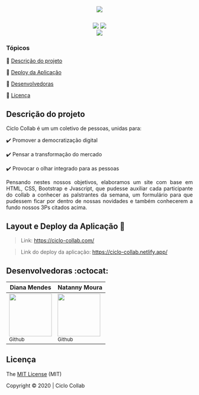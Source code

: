 <h1><p align="center">
      <img src="https://i.imgur.com/9O6Evvc.jpg" />
   </p></h1> 

<p align="center">
  <img src="https://img.shields.io/static/v1?label=Netlify&message=deploy&color=blue&style=for-the-badge&logo=netlify"/>
  <img src="http://img.shields.io/static/v1?label=STATUS&message=CONCLUIDO&color=GREEN&style=for-the-badge"/><br>
  <img src="https://img.shields.io/github/last-commit/dmsmendez/cyclos-colab"/>
</p>

### Tópicos 

:small_blue_diamond: [Descrição do projeto](#descrição-do-projeto)

:small_blue_diamond: [Deploy da Aplicação](#layout-e-deploy-da-aplicação-dash)

:small_blue_diamond: [Desenvolvedoras](#desenvolvedoras-octocat)

:small_blue_diamond: [Licença](#licença)


## Descrição do projeto 

<p align="justify">
  Ciclo Collab é um um coletivo de pessoas, unidas para:</p>
  
:heavy_check_mark: Promover a democratização digital

:heavy_check_mark: Pensar a transformação do mercado 

:heavy_check_mark: Provocar o olhar integrado para as pessoas

<p align="justify"> 
  Pensando nestes nossos objetivos, elaboramos um site com base em HTML, CSS, Bootstrap e Jvascript, que pudesse auxiliar cada participante do collab a conhecer as palstrantes da semana, um formulário para que pudessem ficar por dentro de nossas novidades e também conhecerem a fundo nossos 3Ps citados acima.</p>
  

## Layout e Deploy da Aplicação :dash:

> Link: https://ciclo-collab.com/

> Link do deploy da aplicação: https://ciclo-collab.netlify.app/


## Desenvolvedoras :octocat:

|Diana Mendes|Natanny Moura|
| -------- |-------- |
|[<img src="https://avatars0.githubusercontent.com/u/68160622?s=460&u=5e0a552acfecb9775dc1c75dbfe113f78e21baf1&v=4" width=115><br><sub>Github</sub>](https://github.com/dmsmendez) |[<img src="https://avatars2.githubusercontent.com/u/53611308?s=460&u=1c1d46b3684cbacad9e9b6e9c8596b9de60cbb52&v=4" width=115><br><sub>Github</sub>](https://github.com/NatannyMoura)|


## Licença 

The [MIT License]() (MIT)

Copyright :copyright: 2020 | Ciclo Collab
